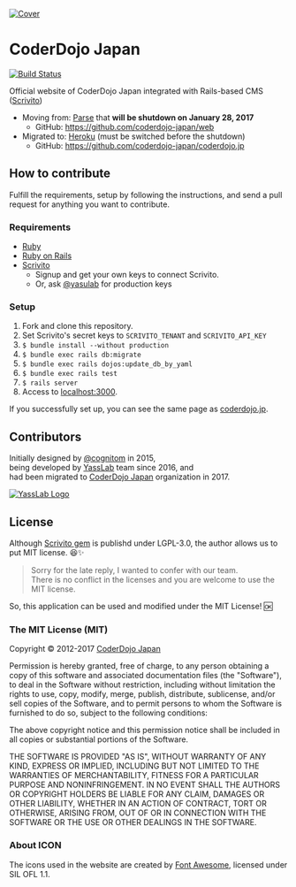 [![Cover](https://raw.githubusercontent.com/coderdojo-japan/coderdojo.jp/master/public/cover.png)](https://coderdojo.jp/)

# CoderDojo Japan

[![Build Status](https://travis-ci.org/coderdojo-japan/coderdojo.jp.svg?branch=master)](https://travis-ci.org/coderdojo-japan/coderdojo.jp#)

Official website of CoderDojo Japan integrated with Rails-based CMS ([Scrivito](https://scrivito.com/))

- Moving from: [Parse](http://parse.com/) that __will be shutdown on January 28, 2017__
  - GitHub: https://github.com/coderdojo-japan/web
- Migrated to: [Heroku](http://heroku.com/) (must be switched before the shutdown)
  - GitHub: https://github.com/coderdojo-japan/coderdojo.jp

## How to contribute

Fulfill the requirements, setup by following the instructions, and send a pull request for anything you want to contribute.

### Requirements

- [Ruby](http://ruby-lang.org/)
- [Ruby on Rails](http://rubyonrails.org/)
- [Scrivito](https://scrivito.com/)
   - Signup and get your own keys to connect Scrivito.
   - Or, ask [@yasulab](https://github.com/yasulab) for production keys

### Setup 

1. Fork and clone this repository.
2. Set Scrivito's secret keys to `SCRIVITO_TENANT` and `SCRIVITO_API_KEY`
3. `$ bundle install --without production`
4. `$ bundle exec rails db:migrate`
5. `$ bundle exec rails dojos:update_db_by_yaml`
6. `$ bundle exec rails test`
7. `$ rails server`
8. Access to [localhost:3000](http://localhost:3000).

If you successfully set up, you can see the same page as [coderdojo.jp](http://coderdojo.jp).

## Contributors

Initially designed by [@cognitom](https://github.com/cognitom) in 2015,   
being developed by [YassLab](https://yasslab.jp/) team since 2016, and   
had been migrated to [CoderDojo Japan](http://github.com/coderdojo-japan) organization in 2017.

[![YassLab Logo](https://yasslab.jp/img/logo_800x200.png)](https://yasslab.jp/)

## License

Although [Scrivito gem](https://rubygems.org/gems/scrivito) is publishd under LGPL-3.0, the author allows us to put MIT license. 😆✨

> Sorry for the late reply, I wanted to confer with our team.   
> There is no conflict in the licenses and you are welcome to use the MIT license.  

So, this application can be used and modified under the MIT License! 🆗

### The MIT License (MIT)

Copyright &copy; 2012-2017 [CoderDojo Japan](https://coderdojo.jp/)

Permission is hereby granted, free of charge, to any person obtaining a copy of this software and associated documentation files (the "Software"), to deal in the Software without restriction, including without limitation the rights to use, copy, modify, merge, publish, distribute, sublicense, and/or sell copies of the Software, and to permit persons to whom the Software is furnished to do so, subject to the following conditions:

The above copyright notice and this permission notice shall be included in all copies or substantial portions of the Software.

THE SOFTWARE IS PROVIDED "AS IS", WITHOUT WARRANTY OF ANY KIND, EXPRESS OR IMPLIED, INCLUDING BUT NOT LIMITED TO THE WARRANTIES OF MERCHANTABILITY, FITNESS FOR A PARTICULAR PURPOSE AND NONINFRINGEMENT. IN NO EVENT SHALL THE AUTHORS OR COPYRIGHT HOLDERS BE LIABLE FOR ANY CLAIM, DAMAGES OR OTHER LIABILITY, WHETHER IN AN ACTION OF CONTRACT, TORT OR OTHERWISE, ARISING FROM, OUT OF OR IN CONNECTION WITH THE SOFTWARE OR THE USE OR OTHER DEALINGS IN THE SOFTWARE.

### About ICON

The icons used in the website are created by [Font Awesome](http://fontawesome.io/), licensed under SIL OFL 1.1.
